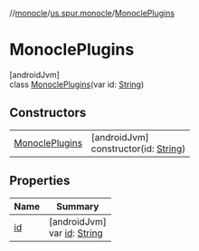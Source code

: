 //[monocle](../../../index.md)/[us.spur.monocle](../index.md)/[MonoclePlugins](index.md)

# MonoclePlugins

[androidJvm]\
class [MonoclePlugins](index.md)(var id: [String](https://kotlinlang.org/api/latest/jvm/stdlib/kotlin/-string/index.html))

## Constructors

| | |
|---|---|
| [MonoclePlugins](-monocle-plugins.md) | [androidJvm]<br>constructor(id: [String](https://kotlinlang.org/api/latest/jvm/stdlib/kotlin/-string/index.html)) |

## Properties

| Name | Summary |
|---|---|
| [id](id.md) | [androidJvm]<br>var [id](id.md): [String](https://kotlinlang.org/api/latest/jvm/stdlib/kotlin/-string/index.html) |
